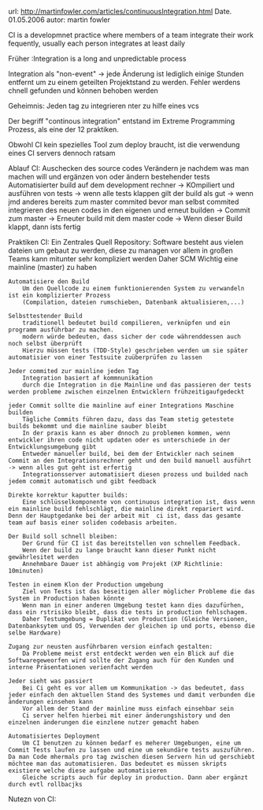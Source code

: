 url: http://martinfowler.com/articles/continuousIntegration.html
Date. 01.05.2006
autor: martin fowler

CI is a developmnet practice where members of a team integrate their work fequently, usually each person integrates at least daily

Früher :Integration is a long and unpredictable process

Integration als "non-event" -> jede Änderung ist lediglich einige Stunden entfernt um zu einem geteilten Projektstand zu werden. Fehler werdens chnell gefunden und können behoben werden

Geheimnis: Jeden tag zu integrieren nter zu hilfe eines vcs

Der begriff "continous integration" entstand im Extreme Programming Prozess, als eine der 12 praktiken.

Obwohl CI kein spezielles Tool zum deploy braucht, ist die verwendung eines CI servers dennoch ratsam

Ablauf CI:
    Auschecken des source codes
    Verändern je nachdem was man machen will und ergänzen von oder ändern bestehender tests
    Automatisierter build auf dem development rechner
        -> KOmpiliert und ausführen von tests
        -> wenn alle tests klappen gilt der build als gut
        -> wenn jmd anderes bereits zum master commited bevor man selbst commited integrieren des neuen codes in den eigenen und erneut builden
        -> Commit zum master
        -> Erneuter build mit dem master code
        -> Wenn dieser Build klappt, dann ists fertig

Praktiken CI:
    Ein Zentrales Quell Repository:
        Software besteht aus vielen dateien um gebaut zu werden, diese zu managen vor allem in großen Teams kann mitunter sehr kompliziert werden
        Daher SCM
        Wichtig eine mainline (master) zu haben
    
    Automatisiere den Build
        Um den Quellcode zu einem funktionierenden System zu verwandeln ist ein komplizierter Prozess
        (Compilation, dateien rumschieben, Datenbank aktualisieren,...) 
        
    Selbsttestender Build   
        traditionell bedeutet build compilieren, verknüpfen und ein programm ausführbar zu machen.
        modern würde bedeuten, dass sicher der code währenddessen auch noch selbst überprüft
        Hierzu müssen tests (TDD-Style) geschrieben werden um sie später automatisier von einer Testsuite zuüberprüfen zu lassen
     
    Jeder commited zur mainline jeden Tag
        Integration basiert af kommnunikation
        durch die Integration in die Mainline und das passieren der tests werden probleme zwischen einzelnen Entwicklern frühzeitigaufgedeckt
        
    jeder Commit sollte die mainline auf einer Integrations Maschine builden
        Tägliche Commits führen dazu, dass das Team stetig getestete builds bekommt und die mainline sauber bleibt
        In der praxis kann es aber dnnoch zu problemen kommen, wenn entwickler ihren code nicht updaten oder es unterschiede in der Entwicklungsumgebung gibt
        Entweder manueller build, bei dem der Entwickler nach seinem Commit an den Integrationsrechner geht und den build manuell ausführt -> wenn alles gut geht ist erfertig
        Integrationsserver automatisiert diesen prozess und builded nach jedem commit automatisch und gibt feedback
        
    Direkte korrektur kaputter builds:
        Eine schlüsselkomponente von continuous integration ist, dass wenn ein mainline build fehlschlägt, die mainline direkt repariert wird. Denn der Hauptgedanke bei der arbeit mit  ci ist, dass das gesamte team auf basis einer soliden codebasis arbeiten.
        
    Der Build soll schnell bleiben:
        Der Grund für CI ist das bereitstellen von schnellem Feedback. 
        Wenn der build zu lange braucht kann dieser Punkt nicht gewährlesitet werden
        Annehmbare Dauer ist abhängig vom Projekt (XP Richtlinie: 10minuten)
    
    Testen in einem Klon der Production umgebung
        Ziel von Tests ist das beseitigen aller möglicher Probleme die das System in Production haben könnte
        Wenn man in einer anderen Umgebung testet kann dies dazufürhen, dass ein rstrisiko bleibt, dass die tests in production fehlschagem.
        Daher Testumgebung = Duplikat von Production (Gleiche Versionen, Datenbanksytem und OS, Verwenden der gleichen ip und ports, ebenso die selbe Hardware)
    
    Zugang zur neusten ausführbaren version einfach gestalten:
        Da Probleme meist erst entdeckt werden wen ein Blick auf die Softwaregeweorfen wird sollte der Zugang auch für den Kunden und interne Präsentationen verienfacht werden
    
    Jeder sieht was passiert
        Bei Ci geht es vor allem um Kommunikation -> das bedeutet, dass jeder einfach den aktuellen Stand des Systemes und damit verbunden die änderungen einsehen kann
        Vor allem der Stand der mainline muss einfach einsehbar sein
        Ci server helfen hierbei mit einer änderungshistory und den einzelnen änderungen die einzlene nutzer gemacht haben
        
    Automatisiertes Deployment
        Um CI benutzen zu können bedarf es meherer Umgebungen, eine um Commit Tests laufen zu lassen und eine um sekundäre tests auszuführen. Da man Code mhermals pro tag zwischen diesen Servern hin ud gerschiebt möchtee man das automatisieren. Das bedeutet es müssen skripts existiere welche diese aufgabe automatisieren
        Gleiche scripts auch für deploy in production. Dann aber ergänzt durch evtl rollbacjks
        
Nutezn von CI:
    
        